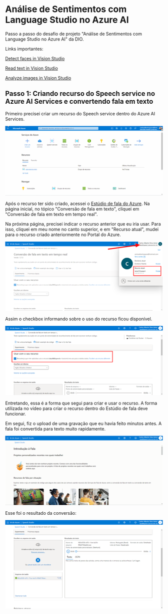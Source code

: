 # Análise de Sentimentos com Language Studio no Azure AI

Passo a passo do desafio de projeto "Análise de Sentimentos com Language Studio no Azure AI" da DIO.

Links importantes:

[Detect faces in Vision Studio](https://microsoftlearning.github.io/mslearn-ai-fundamentals/Instructions/Labs/04-face.html)

[Read text in Vision Studio](https://microsoftlearning.github.io/mslearn-ai-fundamentals/Instructions/Labs/05-ocr.html)

[Analyze images in Vision Studio](https://microsoftlearning.github.io/mslearn-ai-fundamentals/Instructions/Labs/03-image-analysis.html)

## Passo 1: Criando recurso do Speech service no Azure AI Services e convertendo fala em texto

Primeiro precisei criar um recurso do Speech service dentro do Azure AI Services.

![Img](./img/img1.gif)

Após o recurso ter sido criado, acessei o [Estúdio de fala do Azure](https://speech.microsoft.com/portal). Na página inicial, no tópico "Conversão de fala em texto", cliquei em "Conversão de fala em texto em tempo real".

Na próxima página, precisei indicar o recurso anterior que eu iria usar. Para isso, cliquei em meu nome no canto superior, e em "Recurso atual", mudei para o recurso criado anteriormente no Portal do Azure.

![Img](./img/img2.png)

Assim o checkbox informando sobre o uso do recurso ficou disponível.

![Img](./img/img3.png)

Entretando, essa é a forma que segui para criar e usar o recurso. A forma utilizada no vídeo para criar o recurso dentro do Estúdio de fala deve funcionar.

Em segui, fiz o upload de uma gravação que eu havia feito minutos antes. A fala foi convertida para texto muito rapidamente.

![Img](./img/img4.gif)

Esse foi o resultado da conversão:

![Img](./img/img5.png)
